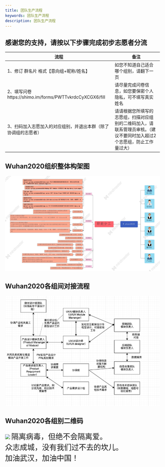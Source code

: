 ```yaml
---
title: 团队生产流程
keywords: 团队生产流程
description: 团队生产流程
---
```

## 感谢您的支持，请按以下步骤完成初步志愿者分流

| 流程   | 备注          |
| ------ | --------------- |
| 1、修订 群名片 格式【意向组+昵称/姓名】   | 如您不知道自己适合哪个组别，请翻下一页|
| 2、填写问卷https://shimo.im/forms/PWTTvkrdcCyXCGX6/fill   | 请尽量完成问卷信息，如您要保密个人隐私，可不填写真实姓名 |
| 3、扫码加入志愿加入的对应组别，并退出本群（除了协调组的志愿者）   | 请请根据您所填写的志愿组，扫描对应组别的二维码加入，请联系管理员审核。（建议不要同时加入超过2个志愿组，防止工作量过大） |

## Wuhan2020组织整体构架图

<img src="/images/docs/team-arch.jpg"/>

## Wuhan2020各组间对接流程

<img src="/images/docs/team-interface.jpg"/>

## Wuhan2020各组别二维码

<img src="/images/docs/images/docs/team-qr-code.png"/>

<font  size=5 face="黑体">
隔离病毒，但绝不会隔离爱。<br>
众志成城，没有我们过不去的坎儿。<br>
加油武汉，加油中国！
</font>
